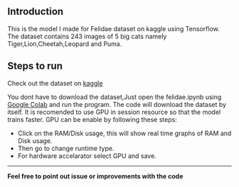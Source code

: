 Introduction
---
This is the model I made for Felidae dataset on kaggle using Tensorflow.
The dataset contains 243 images of 5 big cats namely Tiger,Lion,Cheetah,Leopard and Puma.

Steps to run
---
Check out the dataset on [kaggle](https://www.kaggle.com/datasets/juliencalenge/felidae-tiger-lion-cheetah-leopard-puma)

You dont have to download the dataset,Just open the felidae.ipynb using [Google Colab](https://colab.research.google.com) and run the program.
The code will download the dataset by itself.
It is recomended to use GPU in session resource so that the model trains faster.
GPU can be enable by following these steps:

* Click on the RAM/Disk usage, this will show real time graphs of RAM and Disk usage.
* Then go to change runtime type.
* For hardware accelarator select GPU and save.
---
**Feel free to point out issue or improvements with the code**